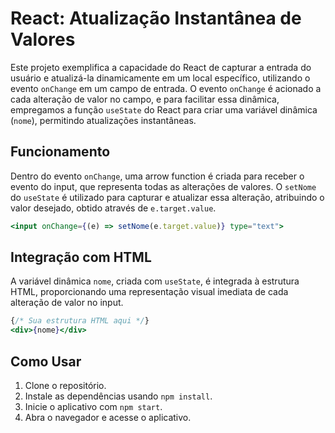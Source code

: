 # React: Atualização Instantânea de Valores

Este projeto exemplifica a capacidade do React de capturar a entrada do usuário e atualizá-la dinamicamente em um local específico, utilizando o evento `onChange` em um campo de entrada. O evento `onChange` é acionado a cada alteração de valor no campo, e para facilitar essa dinâmica, empregamos a função `useState` do React para criar uma variável dinâmica (`nome`), permitindo atualizações instantâneas.

## Funcionamento

Dentro do evento `onChange`, uma arrow function é criada para receber o evento do input, que representa todas as alterações de valores. O `setNome` do `useState` é utilizado para capturar e atualizar essa alteração, atribuindo o valor desejado, obtido através de `e.target.value`.

```jsx
<input onChange={(e) => setNome(e.target.value)} type="text">
```

## Integração com HTML

A variável dinâmica `nome`, criada com `useState`, é integrada à estrutura HTML, proporcionando uma representação visual imediata de cada alteração de valor no input.

```jsx
{/* Sua estrutura HTML aqui */}
<div>{nome}</div>
```

## Como Usar

1. Clone o repositório.
2. Instale as dependências usando `npm install`.
3. Inicie o aplicativo com `npm start`.
4. Abra o navegador e acesse o aplicativo.
